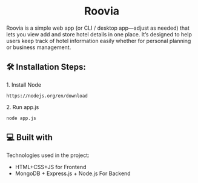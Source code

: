 <h1 align="center" id="title">Roovia</h1>

<p id="description">Roovia is a simple web app (or CLI / desktop app—adjust as needed) that lets you view add and store hotel details in one place. It’s designed to help users keep track of hotel information easily whether for personal planning or business management.</p>

<h2>🛠️ Installation Steps:</h2>

<p>1. Install Node</p>

```
https://nodejs.org/en/download
```

<p>2. Run app.js</p>

```
node app.js
```

  
  
<h2>💻 Built with</h2>

Technologies used in the project:

*   HTML+CSS+JS for Frontend
*   MongoDB + Express.js + Node.js For Backend
